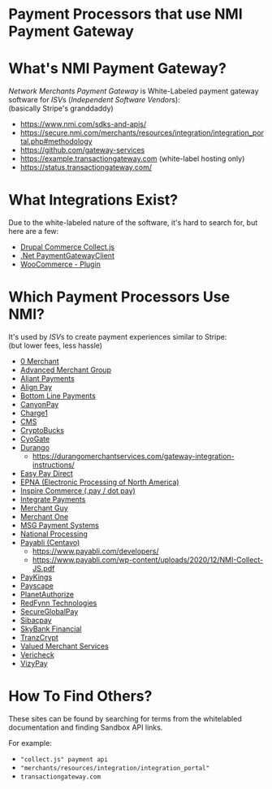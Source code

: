 # Payment Processors that use NMI Payment Gateway

# What's NMI Payment Gateway?

_Network Merchants Payment Gateway_ is White-Labeled payment gateway software for *ISV*s (*Independent Software Vendor*s): \
(basically Stripe's granddaddy)

- https://www.nmi.com/sdks-and-apis/
- https://secure.nmi.com/merchants/resources/integration/integration_portal.php#methodology
- https://github.com/gateway-services
- https://example.transactiongateway.com (white-label hosting only)
- https://status.transactiongateway.com/

# What Integrations Exist?

Due to the white-labeled nature of the software, it's hard to search for, but here are a few:

- [Drupal Commerce Collect.js](https://www.drupal.org/project/commerce_collect_js)
- [.Net PaymentGatewayClient](https://www.nuget.org/packages/PaymentGatewayClient)
- [WooCommerce - Plugin](https://codecanyon.net/item/network-merchants-payment-gateway-for-woocommerce/1635904)

# Which Payment Processors Use NMI?

It's used by *ISV*s  to create payment experiences similar to Stripe: \
(but lower fees, less hassle)

- [0 Merchant](https://0merchant.transactiongateway.com/merchants/resources/integration/integration_portal.php#methodology)
- [Advanced Merchant Group](https://secure.advancedmerchantgroupgateway.com/merchants/resources/integration/integration_portal.php#methodology)
- [Aliant Payments](https://secure.apsmerchantgateway.com/merchants/resources/integration/integration_portal.php#methodology)
- [Align Pay](https://gateway.alignpay.com/merchants/resources/integration/integration_portal.php#methodology)
- [Bottom Line Payments](https://secure.bottomlinegateway.com/merchants/resources/integration/integration_portal.php#methodology)
- [CanyonPay](https://canyonpay.transactiongateway.com/merchants/resources/integration/integration_portal.php#methodology)
- [Charge1](https://charge1.com/sdk-apis/)
- [CMS](https://cms.transactiongateway.com/merchants/resources/integration/integration_portal.php#methodology)
- [CryptoBucks](https://cryptobucksapp.com/api-documentation/)
- [CyoGate](https://secure.cyogate.net/merchants/resources/integration/integration_portal.php#methodology)
- [Durango](https://secure.durango-direct.com/merchants/resources/integration/integration_portal.php#methodology)
  - https://durangomerchantservices.com/gateway-integration-instructions/
- [Easy Pay Direct](https://secure.easypaydirectgateway.com/gw/merchants/resources/integration/integration_portal.php#methodology)
- [EPNA (Electronic Processing of North America)](https://epna.transactiongateway.com/merchants/resources/integration/integration_portal.php#methodology)
- [Inspire Commerce (.pay / dot pay)](https://secure.inspiregateway.net/merchants/resources/integration/integration_portal.php#methodology)
- [Integrate Payments](https://integratepayments.transactiongateway.com/merchants/resources/integration/integration_portal.php#methodology)
- [Merchant Guy](https://vizypay.transactiongateway.com/merchants/resources/integration/integration_portal.php#methodology)
- [Merchant One](https://secure.merchantonegateway.com/merchants/resources/integration/integration_portal.php#methodology)
- [MSG Payment Systems](https://msgpay.transactiongateway.com/merchants/resources/integration/integration_portal.php#methodology)
- [National Processing](https://secure.nationalprocessinggateway.com/merchants/resources/integration/integration_portal.php#methodology)
- [Payabli (Centavo)](https://centavo.transactiongateway.com/merchants/resources/integration/integration_portal.php#methodology)
  - https://www.payabli.com/developers/
  - https://www.payabli.com/wp-content/uploads/2020/12/NMI-Collect-JS.pdf
- [PayKings](https://paykings.transactiongateway.com/merchants/resources/integration/integration_portal.php#methodology)
- [Payscape](https://secure.payscapegateway.com/merchants/resources/integration/integration_portal.php#methodology)
- [PlanetAuthorize](https://secure.planetauthorizegateway.com/merchants/resources/integration/integration_portal.php#methodology)
- [RedFynn Technologies](https://secure.redfynngateway.com/merchants/resources/integration/integration_portal.php#methodology)
- [SecureGlobalPay](https://secureglobalpay.transactiongateway.com/merchants/resources/integration/integration_portal.php#methodology)
- [Sibacpay](https://www.sibacpay.com/integration#methodology)
- [SkyBank Financial](https://secure.skybankgateway.com/merchants/resources/integration/integration_portal.php#methodology)
- [TranzCrypt](https://secure.tranzcrypt.com/merchants/resources/integration/integration_portal.php#methodology)
- [Valued Merchant Services](https://secure.valuedmerchantgateway.com/merchants/resources/integration/integration_portal.php#methodology)
- [Vericheck](https://vericheck.transactiongateway.com/merchants/resources/integration/integration_portal.php#methodology)
- [VizyPay](https://vizypay.transactiongateway.com/merchants/resources/integration/integration_portal.php#methodology)

# How To Find Others?

These sites can be found by searching for terms from the whitelabled documentation and finding Sandbox API links.

For example:
- `"collect.js" payment api`
- `"merchants/resources/integration/integration_portal"`
- `transactiongateway.com`
